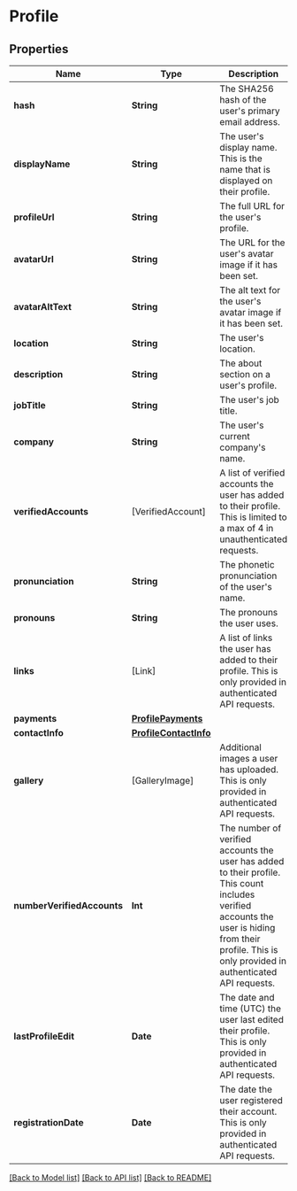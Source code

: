 # Profile

## Properties
Name | Type | Description | Notes
------------ | ------------- | ------------- | -------------
**hash** | **String** | The SHA256 hash of the user&#39;s primary email address. | 
**displayName** | **String** | The user&#39;s display name. This is the name that is displayed on their profile. | 
**profileUrl** | **String** | The full URL for the user&#39;s profile. | 
**avatarUrl** | **String** | The URL for the user&#39;s avatar image if it has been set. | 
**avatarAltText** | **String** | The alt text for the user&#39;s avatar image if it has been set. | 
**location** | **String** | The user&#39;s location. | 
**description** | **String** | The about section on a user&#39;s profile. | 
**jobTitle** | **String** | The user&#39;s job title. | 
**company** | **String** | The user&#39;s current company&#39;s name. | 
**verifiedAccounts** | [VerifiedAccount] | A list of verified accounts the user has added to their profile. This is limited to a max of 4 in unauthenticated requests. | 
**pronunciation** | **String** | The phonetic pronunciation of the user&#39;s name. | 
**pronouns** | **String** | The pronouns the user uses. | 
**links** | [Link] | A list of links the user has added to their profile. This is only provided in authenticated API requests. | [optional] 
**payments** | [**ProfilePayments**](ProfilePayments.md) |  | [optional] 
**contactInfo** | [**ProfileContactInfo**](ProfileContactInfo.md) |  | [optional] 
**gallery** | [GalleryImage] | Additional images a user has uploaded. This is only provided in authenticated API requests. | [optional] 
**numberVerifiedAccounts** | **Int** | The number of verified accounts the user has added to their profile. This count includes verified accounts the user is hiding from their profile. This is only provided in authenticated API requests. | [optional] 
**lastProfileEdit** | **Date** | The date and time (UTC) the user last edited their profile. This is only provided in authenticated API requests. | [optional] 
**registrationDate** | **Date** | The date the user registered their account. This is only provided in authenticated API requests. | [optional] 

[[Back to Model list]](../README.md#documentation-for-models) [[Back to API list]](../README.md#documentation-for-api-endpoints) [[Back to README]](../README.md)


